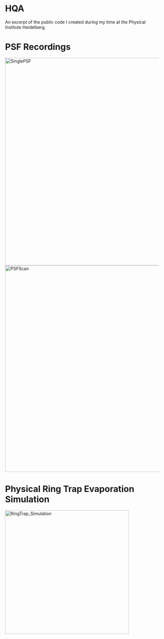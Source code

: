 # HQA
An excerpt of the public code I created during my time at the Physical Institute Heidelberg.
# PSF Recordings
<img width="680" alt="SinglePSF" src="https://user-images.githubusercontent.com/88374920/225069593-fbe9d173-0bd8-4d7f-9073-2b16fe3ebd90.png">
<img width="677" alt="PSFScan" src="https://user-images.githubusercontent.com/88374920/225069606-985e842d-67c4-430c-8cb9-ad891b8476a4.png">


# Physical Ring Trap Evaporation Simulation
<img width="405" alt="RingTrap_Simulation" src="https://user-images.githubusercontent.com/88374920/225068872-c74b2d2f-9cd5-4138-a302-1bad3ebb5d48.png">

